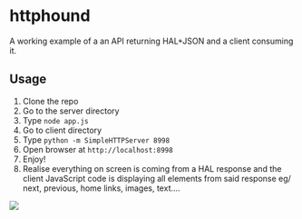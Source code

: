 # httphound

A working example of a an API returning HAL+JSON and a client consuming it.

## Usage

1. Clone the repo
2. Go to the server directory
3. Type `node app.js`
4. Go to client directory
5. Type `python -m SimpleHTTPServer 8998`
6. Open browser at `http://localhost:8998`
7. Enjoy!
8. Realise everything on screen is coming from a HAL response and the client JavaScript code is displaying all elements from said response eg/ next, previous, home links, images, text....

![](https://httpdog.com/images/200.jpg)
